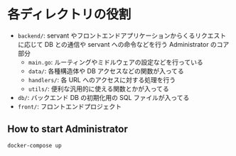 # 各ディレクトリの役割

- `backend/`: servant やフロントエンドアプリケーションからくるリクエストに応じて DB との通信や servant への命令などを行う Administrator のコア部分
  - `main.go`: ルーティングやミドルウェアの設定などを行っている
  - `data/`: 各種構造体や DB アクセスなどの関数が入ってる
  - `handlers/`: 各 URL へのアクセスに対する処理を行う
  - `utils/`: 便利な汎用的に使える関数とかが入ってる
- `db/`: バックエンド DB の初期化用の SQL ファイルが入ってる
- `front/`: フロントエンドプロジェクト

## How to start Administrator

```bash
docker-compose up
```
